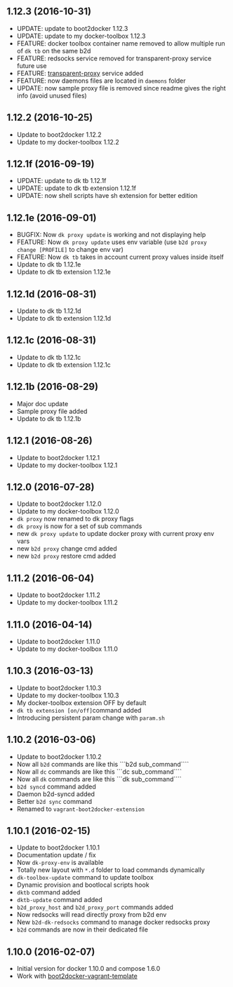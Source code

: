 
## 1.12.3 (2016-10-31)
- UPDATE: update to boot2docker 1.12.3
- UPDATE: update to my docker-toolbox 1.12.3
- FEATURE: docker toolbox container name removed to allow multiple run of ```dk tb``` on the same b2d
- FEATURE: redsocks service removed for transparent-proxy service future use
- FEATURE: [transparent-proxy](https://github.com/AlbanMontaigu/docker-transparent-proxy) service added
- FEATURE: now daemons files are located in ```daemons``` folder
- UPDATE: now sample proxy file is removed since readme gives the right info (avoid unused files)

## 1.12.2 (2016-10-25)
- Update to boot2docker 1.12.2
- Update to my docker-toolbox 1.12.2

## 1.12.1f (2016-09-19)
- UPDATE: update to dk tb 1.12.1f
- UPDATE: update to dk tb extension 1.12.1f
- UPDATE: now shell scripts have sh extension for better edition

## 1.12.1e (2016-09-01)
- BUGFIX: Now ```dk proxy update``` is working and not displaying help
- FEATURE: Now ```dk proxy update``` uses env variable (use ```b2d proxy change [PROFILE]``` to change env var)
- FEATURE: Now ```dk tb``` takes in account current proxy values inside itself
- Update to dk tb 1.12.1e
- Update to dk tb extension 1.12.1e

## 1.12.1d (2016-08-31)
- Update to dk tb 1.12.1d
- Update to dk tb extension 1.12.1d

## 1.12.1c (2016-08-31)
- Update to dk tb 1.12.1c
- Update to dk tb extension 1.12.1c

## 1.12.1b (2016-08-29)
- Major doc update
- Sample proxy file added
- Update to dk tb 1.12.1b

## 1.12.1 (2016-08-26)
- Update to boot2docker 1.12.1
- Update to my docker-toolbox 1.12.1

## 1.12.0 (2016-07-28)
- Update to boot2docker 1.12.0
- Update to my docker-toolbox 1.12.0
- ```dk proxy``` now renamed to dk proxy flags
- ```dk proxy``` is now for a set of sub commands 
- new ```dk proxy update``` to update docker proxy with current proxy env vars
- new ```b2d proxy``` change cmd added
- new ```b2d proxy``` restore cmd added

## 1.11.2 (2016-06-04)
- Update to boot2docker 1.11.2
- Update to my docker-toolbox 1.11.2

## 1.11.0 (2016-04-14)
- Update to boot2docker 1.11.0
- Update to my docker-toolbox 1.11.0

## 1.10.3 (2016-03-13)
- Update to boot2docker 1.10.3
- Update to my docker-toolbox 1.10.3
- My docker-toolbox extension OFF by default
- ```dk tb extension [on/off]```command added
- Introducing persistent param change with ```param.sh```

## 1.10.2 (2016-03-06)
- Update to boot2docker 1.10.2
- Now all ```b2d``` commands are like this ```b2d sub_command````
- Now all ```dc``` commands are like this ```dc sub_command````
- Now all ```dk``` commands are like this ```dk sub_command````
- ```b2d syncd``` command added
- Daemon b2d-syncd added
- Better ```b2d sync``` command
- Renamed to ```vagrant-boot2docker-extension```

## 1.10.1 (2016-02-15)
- Update to boot2docker 1.10.1
- Documentation update / fix
- Now ```dk-proxy-env``` is available
- Totally new layout with ```*.d``` folder to load commands dynamically
- ```dk-toolbox-update``` command to update toolbox
- Dynamic provision and bootlocal scripts hook
- ```dktb``` command added
- ```dktb-update``` command added
- ```b2d_proxy_host``` and ```b2d_proxy_port``` commands added
- Now redsocks will read directly proxy from b2d env
- New ```b2d-dk-redsocks``` command to manage docker redsocks proxy
- ```b2d``` commands are now in their dedicated file

## 1.10.0 (2016-02-07)
- Initial version for docker 1.10.0 and compose 1.6.0
- Work with [boot2docker-vagrant-template](https://github.com/AlbanMontaigu/boot2docker-vagrant-template)
